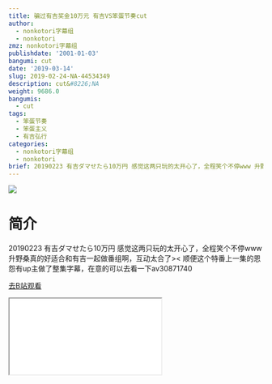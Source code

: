 ```yaml
---
title: 骗过有吉奖金10万元 有吉VS笨蛋节奏cut
author:
  - nonkotori字幕组
  - nonkotori
zmz: nonkotori字幕组
publishdate: '2001-01-03'
bangumi: cut
date: '2019-03-14'
slug: 2019-02-24-NA-44534349
description: cut&#8226;NA
weight: 9686.0
bangumis:
  - cut
tags:
  - 笨蛋节奏
  - 笨蛋主义
  - 有吉弘行
categories:
  - nonkotori字幕组
  - nonkotori
brief: 20190223 有吉ダマせたら10万円 感觉这两只玩的太开心了，全程笑个不停www 升野桑真的好适合和有吉一起做番组啊，互动太合了>< 顺便这个特番上一集的恩怨有up主做了整集字幕，在意的可以去看一下av30871740
---
```

![](https://i.imgur.com/wv6z3CF.jpg)
# 简介  
20190223 有吉ダマせたら10万円
感觉这两只玩的太开心了，全程笑个不停www
升野桑真的好适合和有吉一起做番组啊，互动太合了><
顺便这个特番上一集的恩怨有up主做了整集字幕，在意的可以去看一下av30871740  

[去B站观看](https://www.bilibili.com/video/av44534349/)
<div class ="resp-container"><iframe class="testiframe" src="//player.bilibili.com/player.html?aid=44534349"", scrolling="no", allowfullscreen="true" > </iframe></div> 
